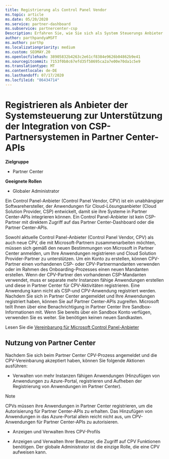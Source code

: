 ```yaml
---
title: Registrierung als Control Panel Vendor
ms.topic: article
ms.date: 05/20/2020
ms.service: partner-dashboard
ms.subservice: partnercenter-csp
Description: Erfahren Sie, wie Sie sich als System Steuerungs Anbieter (CPV) im Partner Center registrieren.
author: parthpandyaMSFT
ms.author: parthp
ms.localizationpriority: medium
ms.custom: SEOMAY.20
ms.openlocfilehash: 38905832b4263c2e61cf8384e9626b04862b9e41
ms.sourcegitcommit: 7153f0b8c67efd35f58695ca2a7e00e70da1c5e9
ms.translationtype: MT
ms.contentlocale: de-DE
ms.lasthandoff: 07/17/2020
ms.locfileid: "86434714"
---
```

# <a name="enroll-as-a-control-panel-vendor-to-help-integrate-csp-partner-systems-with-partner-center-apis"></a>Registrieren als Anbieter der Systemsteuerung zur Unterstützung der Integration von CSP-Partnersystemen in Partner Center-APIs

**Zielgruppe**

- Partner Center

**Geeignete Rollen**

- Globaler Administrator

Ein Control Panel-Anbieter (Control Panel Vendor, CPV) ist ein unabhängiger Softwarehersteller, der Anwendungen für Cloud-Lösungsanbieter (Cloud Solution Provider, CSP) entwickelt, damit sie ihre Systeme in Partner Center-APIs integrieren können. Ein Control Panel-Anbieter ist kein CSP-Partner mit direktem Zugriff auf das Partner Center-Dashboard oder die Partner Center-APIs.

Sowohl aktuelle Control Panel-Anbieter (Control Panel Vendor, CPV) als auch neue CPV, die mit Microsoft-Partnern zusammenarbeiten möchten, müssen sich gemäß den neuen Bestimmungen von Microsoft in Partner Center anmelden, um Ihre Anwendungen registrieren und Cloud Solution Provider-Partner zu unterstützen. Um ein Konto zu erstellen, können CPV-Partner einen vorhandenen CSP- oder CPV-Partnermandanten verwenden oder im Rahmen des Onboarding-Prozesses einen neuen Mandanten erstellen. Wenn der CPV-Partner den vorhandenen CSP-Mandanten verwendet, muss er separate mehr Instanzen fähige Anwendungen erstellen und diese in Partner Center für CPV-Aktivitäten registrieren. Eine Anwendung kann nicht als CSP-und CPV-Anwendung registriert werden. Nachdem Sie sich in Partner Center angemeldet und Ihre Anwendungen registriert haben, können Sie auf Partner Center-APIs zugreifen.  Microsoft teilt Ihnen über eine Benachrichtigung in Partner Center Ihre Sandbox-Informationen mit. Wenn Sie bereits über ein Sandbox Konto verfügen, verwenden Sie es weiter. Sie benötigen keinen neuen Sandkasten.

Lesen Sie die [Vereinbarung für Microsoft Control Panel-Anbieter](https://go.microsoft.com/fwlink/?linkid=2055198)


## <a name="working-in-partner-center"></a>Nutzung von Partner Center
Nachdem Sie sich beim Partner Center CPV-Prozess angemeldet und die CPV-Vereinbarung akzeptiert haben, können Sie folgende Aktionen ausführen:

- Verwalten von mehr Instanzen fähigen Anwendungen (Hinzufügen von Anwendungen zu Azure-Portal, registrieren und Aufheben der Registrierung von Anwendungen im Partner Center).

>[!Note] 
>CPVs müssen ihre Anwendungen in Partner Center registrieren, um die Autorisierung für Partner Center-APIs zu erhalten. Das Hinzufügen von Anwendungen in das Azure-Portal allein reicht nicht aus, um CPV-Anwendungen für Partner Center-APIs zu autorisieren. 

- Anzeigen und Verwalten Ihres CPV-Profils 

- Anzeigen und Verwalten Ihrer Benutzer, die Zugriff auf CPV Funktionen benötigen. Der globale Administrator ist die einzige Rolle, die eine CPV aufweisen kann.


